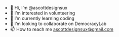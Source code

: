 - 👋 Hi, I’m @ascottdesignsux
- 👀 I’m interested in volunteering
- 🌱 I’m currently learning coding
- 💞️ I’m looking to collaborate on DemocracyLab
- 📫 How to reach me ascottdesignsux@gmail.com

<!---
ascottdesignsux/ascottdesignsux is a ✨ special ✨ repository because its `README.md` (this file) appears on your GitHub profile.
You can click the Preview link to take a look at your changes.
--->
